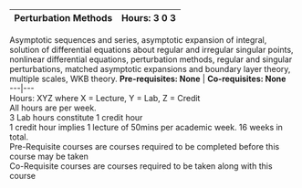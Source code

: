 **Perturbation Methods** | **Hours: 3 0 3**  
---|---  
Asymptotic sequences and series, asymptotic expansion of integral, solution of differential equations about regular and irregular singular points, nonlinear differential equations, perturbation methods, regular and singular perturbations, matched asymptotic expansions and boundary layer theory, multiple scales, WKB theory.
**Pre-requisites: None** | **Co-requisites: None**  
---|---  
Hours: XYZ where X = Lecture, Y = Lab, Z = Credit  
All hours are per week.  
3 Lab hours constitute 1 credit hour  
1 credit hour implies 1 lecture of 50mins per academic week. 16 weeks in total.  
Pre-Requisite courses are courses required to be completed before this course may be taken  
Co-Requisite courses are courses required to be taken along with this course
